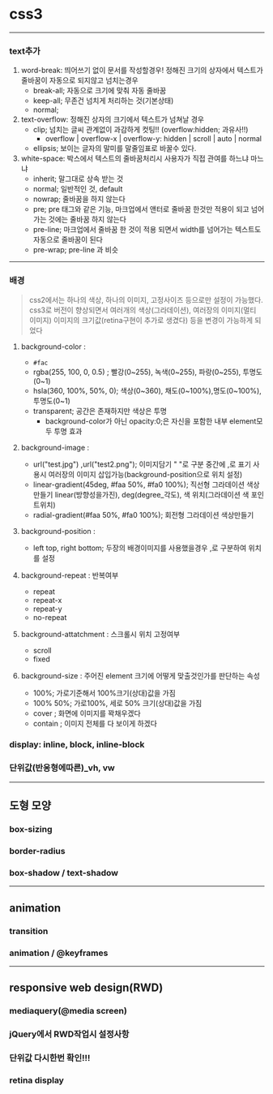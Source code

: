 # css3
___
### text추가
1. word-break: 띄어쓰기 없이 문서를 작성할경우! 정해진 크기의 상자에서 텍스트가 줄바꿈이 자동으로 되지않고 넘치는경우
	- break-all;  자동으로 크기에 맞춰 자동 줄바꿈
	- keep-all;  무존건 넘치게 처리하는 것(기본상태)
	- normal;
1. text-overflow: 정해진 상자의 크기에서 텍스트가 넘쳐날 경우 
	- clip; 넘치는 글씨 관계없이 과감하게 컷팅!! (overflow:hidden; 과유사!!)
		* overflow | overflow-x | overflow-y: hidden | scroll | auto | normal
	- ellipsis; 보이는 글자의 말미를 말줄임표로 바꿀수 있다.
1. white-space: 박스에서 텍스트의 줄바꿈처리시 사용자가 직접 관여를 하느냐 마느냐
	- inherit;	 말그대로 상속 받는 것
	- normal;	 일반적인 것, default
	- nowrap;	 줄바꿈을 하지 않는다
	- pre;	 pre 태그와 같은 기능, 마크업에서 앤터로 줄바꿈 한것만 적용이 되고 
				넘어가는 것에는 줄바꿈 하지 않는다
	- pre-line;	 마크업에서 줄바꿈 한 것이 적용 되면서 width를 넘어가는 텍스트도 
						자동으로 줄바꿈이 된다
	- pre-wrap;	 pre-line 과 비슷
	
___
### 배경
> css2에서는 하나의 색상, 하나의 이미지, 고정사이즈 등으로만 설정이 가능했다.
css3로 버전이 향상되면서 여러개의 색상(그라데이션), 여러장의 이미지(멀티 이미지)
이미지의 크기값(retina구현이 추가로 생겼다) 등을 변경이 가능하게 되었다
1. background-color :
	- ``` #fac ```
	- rgba(255, 100, 0, 0.5) ; 빨강(0~255), 녹색(0~255), 파랑(0~255), 투명도(0~1)
	- hsla(360, 100%, 50%, 0);  색상(0~360), 채도(0~100%),명도(0~100%), 투명도(0~1)
	- transparent; 공간은 존재하지만 색상은 투명
		* background-color가 아닌 opacity:0;은 자신을 포함한 내부 element모두 투명 효과
1. background-image : 
	- url("test.jpg") ,url("test2.png");  이미지담기 " "로 구분 중간에 ,로 표기 사용시 여러장의 이미지 삽입가능(background-position으로 위치 설정)
	- linear-gradient(45deg, #faa 50%, #fa0 100%); 직선형 그라데이션 색상만들기
		linear(방향성을가진), deg(degree_각도), 색 위치(그라데이션 색 포인트위치)
	- radial-gradient(#faa 50%, #fa0 100%); 회전형 그라데이션 색상만들기
1. background-position :
	- left top, right bottom;  두장의 배경이미지를 사용했을경우 ,로 구분하여 위치를 설정
	
1. background-repeat : 반복여부
	- repeat
	- repeat-x
	- repeat-y
	- no-repeat
1. background-attatchment : 스크롤시 위치 고정여부
	- scroll
	- fixed
1. background-size : 주어진 element 크기에 어떻게 맞출것인가를 판단하는 속성
	- 100%; 가로기준해서 100%크기(상대)값을 가짐
	- 100% 50%; 가로100%, 세로 50% 크기(상대)값을 가짐
	- cover ; 화면에 이미지를 꽉채우겠다
	- contain ; 이미지 전체를 다 보이게 하겠다


### display: inline, block, inline-block

### 단위값(반응형에따른)_vh, vw

___
## 도형 모양

### box-sizing

### border-radius

### box-shadow / text-shadow

___
## animation

### transition

### animation / @keyframes

___
## responsive web design(RWD)

### mediaquery(@media screen)

### jQuery에서 RWD작업시 설정사항

### 단위값 다시한번 확인!!!

### retina display







